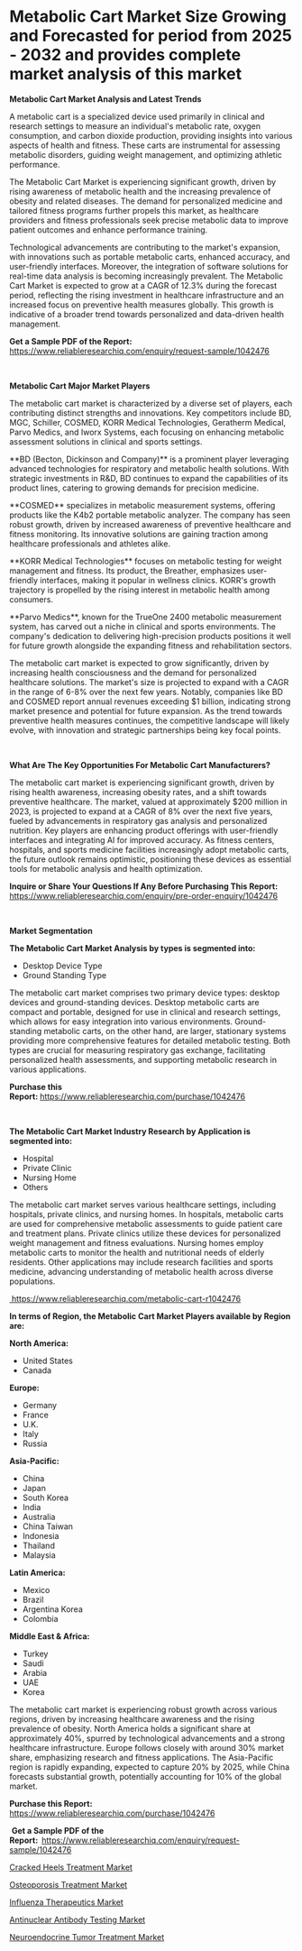 <p><h1>Metabolic Cart Market Size Growing and Forecasted for period from 2025 - 2032 and provides complete market analysis of this market</h1></p><p><strong>Metabolic Cart Market Analysis and Latest Trends</strong></p>
<p><p>A metabolic cart is a specialized device used primarily in clinical and research settings to measure an individual's metabolic rate, oxygen consumption, and carbon dioxide production, providing insights into various aspects of health and fitness. These carts are instrumental for assessing metabolic disorders, guiding weight management, and optimizing athletic performance.</p><p>The Metabolic Cart Market is experiencing significant growth, driven by rising awareness of metabolic health and the increasing prevalence of obesity and related diseases. The demand for personalized medicine and tailored fitness programs further propels this market, as healthcare providers and fitness professionals seek precise metabolic data to improve patient outcomes and enhance performance training.</p><p>Technological advancements are contributing to the market's expansion, with innovations such as portable metabolic carts, enhanced accuracy, and user-friendly interfaces. Moreover, the integration of software solutions for real-time data analysis is becoming increasingly prevalent. The Metabolic Cart Market is expected to grow at a CAGR of 12.3% during the forecast period, reflecting the rising investment in healthcare infrastructure and an increased focus on preventive health measures globally. This growth is indicative of a broader trend towards personalized and data-driven health management.</p></p>
<p><strong>Get a Sample PDF of the Report:&nbsp;</strong> <a href="https://www.reliableresearchiq.com/enquiry/request-sample/1042476?utm_campaign=1088&utm_medium=2&utm_source=Github&utm_content=ia&utm_term=03032025&utm_id=metabolic-cart">https://www.reliableresearchiq.com/enquiry/request-sample/1042476</a></p>
<p>&nbsp;</p>
<p><strong>Metabolic Cart Major Market Players</strong></p>
<p><p>The metabolic cart market is characterized by a diverse set of players, each contributing distinct strengths and innovations. Key competitors include BD, MGC, Schiller, COSMED, KORR Medical Technologies, Geratherm Medical, Parvo Medics, and Iworx Systems, each focusing on enhancing metabolic assessment solutions in clinical and sports settings.</p><p>**BD (Becton, Dickinson and Company)** is a prominent player leveraging advanced technologies for respiratory and metabolic health solutions. With strategic investments in R&D, BD continues to expand the capabilities of its product lines, catering to growing demands for precision medicine.</p><p>**COSMED** specializes in metabolic measurement systems, offering products like the K4b2 portable metabolic analyzer. The company has seen robust growth, driven by increased awareness of preventive healthcare and fitness monitoring. Its innovative solutions are gaining traction among healthcare professionals and athletes alike.</p><p>**KORR Medical Technologies** focuses on metabolic testing for weight management and fitness. Its product, the Breather, emphasizes user-friendly interfaces, making it popular in wellness clinics. KORR's growth trajectory is propelled by the rising interest in metabolic health among consumers.</p><p>**Parvo Medics**, known for the TrueOne 2400 metabolic measurement system, has carved out a niche in clinical and sports environments. The company's dedication to delivering high-precision products positions it well for future growth alongside the expanding fitness and rehabilitation sectors.</p><p>The metabolic cart market is expected to grow significantly, driven by increasing health consciousness and the demand for personalized healthcare solutions. The market's size is projected to expand with a CAGR in the range of 6-8% over the next few years. Notably, companies like BD and COSMED report annual revenues exceeding $1 billion, indicating strong market presence and potential for future expansion. As the trend towards preventive health measures continues, the competitive landscape will likely evolve, with innovation and strategic partnerships being key focal points.</p></p>
<p>&nbsp;</p>
<p><strong>What Are The Key Opportunities For Metabolic Cart Manufacturers?</strong></p>
<p><p>The metabolic cart market is experiencing significant growth, driven by rising health awareness, increasing obesity rates, and a shift towards preventive healthcare. The market, valued at approximately $200 million in 2023, is projected to expand at a CAGR of 8% over the next five years, fueled by advancements in respiratory gas analysis and personalized nutrition. Key players are enhancing product offerings with user-friendly interfaces and integrating AI for improved accuracy. As fitness centers, hospitals, and sports medicine facilities increasingly adopt metabolic carts, the future outlook remains optimistic, positioning these devices as essential tools for metabolic analysis and health optimization.</p></p>
<p><strong>Inquire or Share Your Questions If Any Before Purchasing This Report:</strong> <a href="https://www.reliableresearchiq.com/enquiry/pre-order-enquiry/1042476?utm_campaign=1088&utm_medium=2&utm_source=Github&utm_content=ia&utm_term=03032025&utm_id=metabolic-cart">https://www.reliableresearchiq.com/enquiry/pre-order-enquiry/1042476</a></p>
<p>&nbsp;</p>
<p><strong>Market Segmentation</strong></p>
<p><strong>The Metabolic Cart Market Analysis by types is segmented into:</strong></p>
<p><ul><li>Desktop Device Type</li><li>Ground Standing Type</li></ul></p>
<p><p>The metabolic cart market comprises two primary device types: desktop devices and ground-standing devices. Desktop metabolic carts are compact and portable, designed for use in clinical and research settings, which allows for easy integration into various environments. Ground-standing metabolic carts, on the other hand, are larger, stationary systems providing more comprehensive features for detailed metabolic testing. Both types are crucial for measuring respiratory gas exchange, facilitating personalized health assessments, and supporting metabolic research in various applications.</p></p>
<p><strong>Purchase this Report:&nbsp;</strong><a href="https://www.reliableresearchiq.com/purchase/1042476?utm_campaign=1088&utm_medium=2&utm_source=Github&utm_content=ia&utm_term=03032025&utm_id=metabolic-cart">https://www.reliableresearchiq.com/purchase/1042476</a></p>
<p>&nbsp;</p>
<p><strong>The Metabolic Cart Market Industry Research by Application is segmented into:</strong></p>
<p><ul><li>Hospital</li><li>Private Clinic</li><li>Nursing Home</li><li>Others</li></ul></p>
<p><p>The metabolic cart market serves various healthcare settings, including hospitals, private clinics, and nursing homes. In hospitals, metabolic carts are used for comprehensive metabolic assessments to guide patient care and treatment plans. Private clinics utilize these devices for personalized weight management and fitness evaluations. Nursing homes employ metabolic carts to monitor the health and nutritional needs of elderly residents. Other applications may include research facilities and sports medicine, advancing understanding of metabolic health across diverse populations.</p></p>
<p><a href="https://www.reliableresearchiq.com/metabolic-cart-r1042476?utm_campaign=1088&utm_medium=2&utm_source=Github&utm_content=ia&utm_term=03032025&utm_id=metabolic-cart">&nbsp;https://www.reliableresearchiq.com/metabolic-cart-r1042476</a></p>
<p><strong>In terms of Region, the Metabolic Cart Market Players available by Region are:</strong></p>
<p>
    <p> <strong> North America: </strong>
        <ul>
            <li>United States</li>
            <li>Canada</li>
        </ul>
        </p> 
    <p> <strong> Europe: </strong>
        <ul>
            <li>Germany</li>
            <li>France</li>
            <li>U.K.</li>
            <li>Italy</li>
            <li>Russia</li>
        </ul>
        </p> 
    <p> <strong> Asia-Pacific: </strong>
        <ul>
            <li>China</li>
            <li>Japan</li>
            <li>South Korea</li>
            <li>India</li>
            <li>Australia</li>
            <li>China Taiwan</li>
            <li>Indonesia</li>
            <li>Thailand</li>
            <li>Malaysia</li>
        </ul>
        </p> 
    <p> <strong> Latin America: </strong>
        <ul>
            <li>Mexico</li>
            <li>Brazil</li>
            <li>Argentina Korea</li>
            <li>Colombia</li>
        </ul>
        </p> 
    <p> <strong> Middle East & Africa: </strong>
        <ul>
            <li>Turkey</li>
            <li>Saudi</li>
            <li>Arabia</li>
            <li>UAE</li>
            <li>Korea</li>
        </ul>
    </p>
    </p>
<p><p>The metabolic cart market is experiencing robust growth across various regions, driven by increasing healthcare awareness and the rising prevalence of obesity. North America holds a significant share at approximately 40%, spurred by technological advancements and a strong healthcare infrastructure. Europe follows closely with around 30% market share, emphasizing research and fitness applications. The Asia-Pacific region is rapidly expanding, expected to capture 20% by 2025, while China forecasts substantial growth, potentially accounting for 10% of the global market.</p></p>
<p><strong>Purchase this Report: </strong><a href="https://www.reliableresearchiq.com/purchase/1042476?utm_campaign=1088&utm_medium=2&utm_source=Github&utm_content=ia&utm_term=03032025&utm_id=metabolic-cart">https://www.reliableresearchiq.com/purchase/1042476</a></p>
<p>&nbsp;<strong>Get a Sample PDF of the Report:&nbsp;&nbsp;</strong><a href="https://www.reliableresearchiq.com/enquiry/request-sample/1042476?utm_campaign=1088&utm_medium=2&utm_source=Github&utm_content=ia&utm_term=03032025&utm_id=metabolic-cart">https://www.reliableresearchiq.com/enquiry/request-sample/1042476</a></p>
<p><strong></strong></p>
<p><p><a href="https://github.com/pidlisseas/Market-Research-Report-List-1/blob/main/cracked-heels-treatment-market.md?utm_campaign=1088&utm_medium=2&utm_source=Github&utm_content=ia&utm_term=03032025&utm_id=metabolic-cart">Cracked Heels Treatment Market</a></p><p><a href="https://github.com/kaddahblejc/Market-Research-Report-List-1/blob/main/osteoporosis-treatment-market.md?utm_campaign=1088&utm_medium=2&utm_source=Github&utm_content=ia&utm_term=03032025&utm_id=metabolic-cart">Osteoporosis Treatment Market</a></p><p><a href="https://github.com/tanckfelli84/Market-Research-Report-List-1/blob/main/influenza-therapeutics-market.md?utm_campaign=1088&utm_medium=2&utm_source=Github&utm_content=ia&utm_term=03032025&utm_id=metabolic-cart">Influenza Therapeutics Market</a></p><p><a href="https://github.com/wakerizaak8g/Market-Research-Report-List-1/blob/main/antinuclear-antibody-testing-market.md?utm_campaign=1088&utm_medium=2&utm_source=Github&utm_content=ia&utm_term=03032025&utm_id=metabolic-cart">Antinuclear Antibody Testing Market</a></p><p><a href="https://github.com/chkrselia/Market-Research-Report-List-1/blob/main/neuroendocrine-tumor-treatment-market.md?utm_campaign=1088&utm_medium=2&utm_source=Github&utm_content=ia&utm_term=03032025&utm_id=metabolic-cart">Neuroendocrine Tumor Treatment Market</a></p></p>